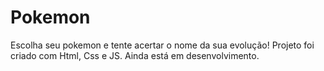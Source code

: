 # Pokemon
Escolha seu pokemon e tente acertar o nome da sua evolução!
Projeto foi criado com Html, Css e JS. Ainda está em desenvolvimento.
